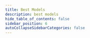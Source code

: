 ```yaml
---
title: Best Models
description: best models
hide_table_of_contents: false
sidebar_position: 6
autoCollapseSidebarCategories: false
---
```




